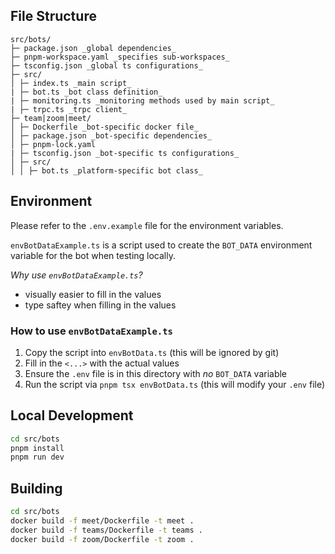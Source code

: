 ## File Structure

```
src/bots/
├─ package.json _global dependencies_
├─ pnpm-workspace.yaml _specifies sub-workspaces_
├─ tsconfig.json _global ts configurations_
├─ src/
│ ├─ index.ts _main script_
| ├─ bot.ts _bot class definition_
| ├─ monitoring.ts _monitoring methods used by main script_
| ├─ trpc.ts _trpc client_
├─ team|zoom|meet/
│ ├─ Dockerfile _bot-specific docker file_
│ ├─ package.json _bot-specific dependencies_
│ ├─ pnpm-lock.yaml
| ├─ tsconfig.json _bot-specific ts configurations_
│ ├─ src/
│ │ ├─ bot.ts _platform-specific bot class_
```

## Environment

Please refer to the `.env.example` file for the environment variables.

`envBotDataExample.ts` is a script used to create the `BOT_DATA` environment variable for the bot when testing locally.

_Why use `envBotDataExample.ts`?_

- visually easier to fill in the values
- type saftey when filling in the values

### How to use `envBotDataExample.ts`

1. Copy the script into `envBotData.ts` (this will be ignored by git)
2. Fill in the `<...>` with the actual values
3. Ensure the `.env` file is in this directory with _no_ `BOT_DATA` variable
4. Run the script via `pnpm tsx envBotData.ts` (this will modify your `.env` file)

## Local Development

```bash
cd src/bots
pnpm install
pnpm run dev
```

## Building

```bash
cd src/bots
docker build -f meet/Dockerfile -t meet .
docker build -f teams/Dockerfile -t teams .
docker build -f zoom/Dockerfile -t zoom .
```
